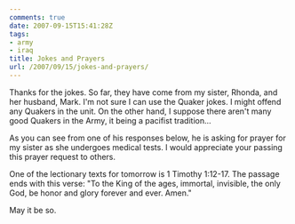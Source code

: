```yaml
---
comments: true
date: 2007-09-15T15:41:28Z
tags:
- army
- iraq
title: Jokes and Prayers
url: /2007/09/15/jokes-and-prayers/
---
```


<p>Thanks for the jokes. So far, they have come from my sister, Rhonda, and her husband, Mark. I'm not sure I can use the Quaker jokes. I might offend any Quakers in the unit. On the other hand, I suppose there aren't many good Quakers in the Army, it being a  pacifist tradition...</p>
<p>As you can see from one of his responses below, he is asking for prayer for my sister as she undergoes medical tests. I would appreciate your passing this prayer request to others.</p>
<p>One of the lectionary texts for tomorrow is 1 Timothy 1:12-17. The passage ends with this verse: "To the King of the ages, immortal, invisible, the only God, be honor and glory       forever and ever. Amen."</p>
<p>May it be so.</p>
